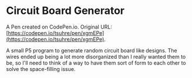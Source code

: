 # Circuit Board Generator

A Pen created on CodePen.io. Original URL: [https://codepen.io/tsuhre/pen/xgmEPe](https://codepen.io/tsuhre/pen/xgmEPe).

A small P5 program to generate random circuit board like designs. The wires ended up being a lot more disorganized than I really wanted them to be, so I'll need to think of a way to have them sort of form to each other to solve the space-filling issue.
